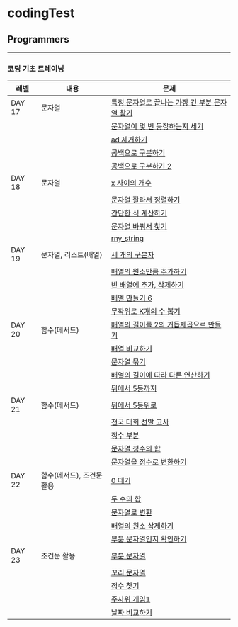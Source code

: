 # codingTest

## Programmers

---

### 코딩 기초 트레이닝

| 레벨   | 내용                      | 문제                                                                                 |
| ------ | ------------------------- | ------------------------------------------------------------------------------------ |
| DAY 17 | 문자열                    | [특정 문자열로 끝나는 가장 긴 부분 문자열 찾기](./Programmers/tranning_DAY_17/01.js) |
|        |                           | [문자열이 몇 번 등장하는지 세기](./Programmers/tranning_DAY_17/02.js)                |
|        |                           | [ad 제거하기](./Programmers/tranning_DAY_17/03.js)                                   |
|        |                           | [공백으로 구분하기](./Programmers/tranning_DAY_17/04.js)                             |
|        |                           | [공백으로 구분하기 2](./Programmers/tranning_DAY_17/05.js)                           |
| DAY 18 | 문자열                    | [x 사이의 개수](./Programmers/tranning_DAY_18/01.js)                                 |
|        |                           | [문자열 잘라서 정렬하기](./Programmers/tranning_DAY_18/02.js)                        |
|        |                           | [간단한 식 계산하기](./Programmers/tranning_DAY_18/03.js)                            |
|        |                           | [문자열 바꿔서 찾기](./Programmers/tranning_DAY_18/04.js)                            |
|        |                           | [rny_string ](./Programmers/tranning_DAY_18/05.js)                                   |
| DAY 19 | 문자열, 리스트(배열)      | [세 개의 구분자](./Programmers/tranning_DAY_19/01.js)                                |
|        |                           | [배열의 원소만큼 추가하기](./Programmers/tranning_DAY_19/02.js)                      |
|        |                           | [빈 배열에 추가, 삭제하기](./Programmers/tranning_DAY_19/03.js)                      |
|        |                           | [배열 만들기 6](./Programmers/tranning_DAY_19/04.js)                                 |
|        |                           | [무작위로 K개의 수 뽑기](./Programmers/tranning_DAY_19/05.js)                        |
| DAY 20 | 함수(메서드)              | [배열의 길이를 2의 거듭제곱으로 만들기](./Programmers/tranning_DAY_20/01.js)         |
|        |                           | [배열 비교하기](./Programmers/tranning_DAY_20/02.js)                                 |
|        |                           | [문자열 묶기](./Programmers/tranning_DAY_20/03.js)                                   |
|        |                           | [배열의 길이에 따라 다른 연산하기](./Programmers/tranning_DAY_20/04.js)              |
|        |                           | [뒤에서 5등까지](./Programmers/tranning_DAY_20/05.js)                                |
| DAY 21 | 함수(메서드)              | [뒤에서 5등위로](./Programmers/tranning_DAY_21/01.js)                                |
|        |                           | [전국 대회 선발 고사](./Programmers/tranning_DAY_21/02.js)                           |
|        |                           | [정수 부분](./Programmers/tranning_DAY_21/03.js)                                     |
|        |                           | [문자열 정수의 합](./Programmers/tranning_DAY_21/04.js)                              |
|        |                           | [문자열을 정수로 변환하기](./Programmers/tranning_DAY_21/05.js)                      |
| DAY 22 | 함수(메서드), 조건문 활용 | [0 떼기](./Programmers/tranning_DAY_22/01.js)                                        |
|        |                           | [두 수의 합](./Programmers/tranning_DAY_22/02.js)                                    |
|        |                           | [문자열로 변환](./Programmers/tranning_DAY_22/03.js)                                 |
|        |                           | [배열의 원소 삭제하기](./Programmers/tranning_DAY_22/04.js)                          |
|        |                           | [부분 문자열인지 확인하기](./Programmers/tranning_DAY_22/05.js)                      |
| DAY 23 | 조건문 활용               | [부분 문자열](./Programmers/tranning_DAY_23/01.js)                                   |
|        |                           | [꼬리 문자열](./Programmers/tranning_DAY_23/02.js)                                   |
|        |                           | [정수 찾기](./Programmers/tranning_DAY_23/03.js)                                     |
|        |                           | [주사위 게임1](./Programmers/tranning_DAY_23/04.js)                                  |
|        |                           | [날짜 비교하기](./Programmers/tranning_DAY_23/05.js)                                 |
